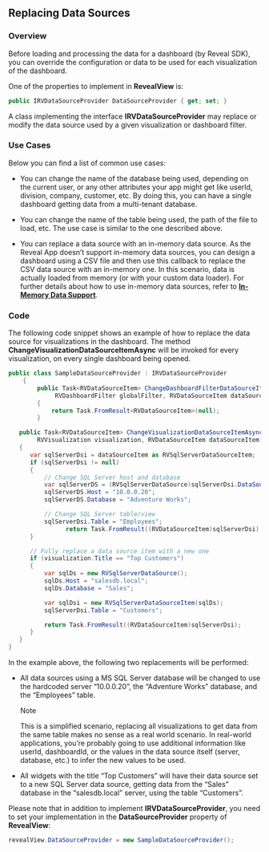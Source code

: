 ## Replacing Data Sources

### Overview

Before loading and processing the data for a dashboard (by Reveal SDK),
you can override the configuration or data to be used for each
visualization of the dashboard.

One of the properties to implement in
__RevealView__ is:

``` csharp
public IRVDataSourceProvider DataSourceProvider { get; set; }
```

A class implementing the interface
__IRVDataSourceProvider__
may replace or modify the data source used by a given visualization or
dashboard filter.

### Use Cases

Below you can find a list of common use cases:

  - You can change the name of the database being used, depending on the
    current user, or any other attributes your app might get like
    userId, division, company, customer, etc. By doing this, you can
    have a single dashboard getting data from a multi-tenant database.

  - You can change the name of the table being used, the path of the
    file to load, etc. The use case is similar to the one described
    above.

  - You can replace a data source with an in-memory data source. As the
    Reveal App doesn’t support in-memory data sources, you can design a
    dashboard using a CSV file and then use this callback to replace the
    CSV data source with an in-memory one. In this scenario, data is
    actually loaded from memory (or with your custom data loader). For
    further details about how to use in-memory data sources, refer to
    [**In-Memory Data Support**](in-memory-data.md).

### Code

The following code snippet shows an example of how to replace the data
source for visualizations in the dashboard. The method
__ChangeVisualizationDataSourceItemAsync__
will be invoked for every visualization, on every single dashboard being
opened.

``` csharp
public class SampleDataSourceProvider : IRVDataSourceProvider
    {
        public Task<RVDataSourceItem> ChangeDashboardFilterDataSourceItemAsync(
             RVDashboardFilter globalFilter, RVDataSourceItem dataSourceItem)
        {
            return Task.FromResult<RVDataSourceItem>(null);
        }

   public Task<RVDataSourceItem> ChangeVisualizationDataSourceItemAsync(
        RVVisualization visualization, RVDataSourceItem dataSourceItem)
   {
      var sqlServerDsi = dataSourceItem as RVSqlServerDataSourceItem;
      if (sqlServerDsi != null)
      {
          // Change SQL Server host and database
          var sqlServerDS = (RVSqlServerDataSource)sqlServerDsi.DataSource;
          sqlServerDS.Host = "10.0.0.20";
          sqlServerDS.Database = "Adventure Works";

          // Change SQL Server table/view
          sqlServerDsi.Table = "Employees";
                return Task.FromResult((RVDataSourceItem)sqlServerDsi);
      }

      // Fully replace a data source item with a new one
      if (visualization.Title == "Top Customers")
      {
          var sqlDs = new RVSqlServerDataSource();
          sqlDs.Host = "salesdb.local";
          sqlDs.Database = "Sales";

          var sqlDsi = new RVSqlServerDataSourceItem(sqlDs);
          sqlServerDsi.Table = "Customers";

          return Task.FromResult((RVDataSourceItem)sqlServerDsi);
      }
   }
}
```

In the example above, the following two replacements will be performed:

  - All data sources using a MS SQL Server database will be changed to
    use the hardcoded server “10.0.0.20”, the “Adventure Works”
    database, and the “Employees” table.

    > [!NOTE]
    > This is a simplified scenario, replacing all visualizations to get data from the same table makes no sense as a
    real world scenario. In real-world applications, you’re probably going to use additional information like userId, dashboardId, or the
    values in the data source itself (server, database, etc.) to infer the new values to be used.

  - All widgets with the title “Top Customers” will have their data
    source set to a new SQL Server data source, getting data from the
    “Sales” database in the “salesdb.local” server, using the table
    “Customers”.

Please note that in addition to implement
__IRVDataSourceProvider__,
you need to set your implementation in the
__DataSourceProvider__
property of __RevealView__:

``` csharp
revealView.DataSourceProvider = new SampleDataSourceProvider();
```
